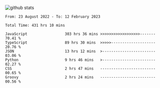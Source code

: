 
![github stats](https://github-readme-stats.vercel.app/api?username=realmahd1&show_icons=true&theme=codeSTACKr&hide_rank=true&count_private=true)

<!--START_SECTION:waka-->

```text
From: 23 August 2022 - To: 12 February 2023

Total Time: 431 hrs 10 mins

JavaScript                 303 hrs 36 mins >>>>>>>>>>>>>>>>>>-------   70.41 %
TypeScript                 89 hrs 30 mins  >>>>>--------------------   20.76 %
JSON                       13 hrs 12 mins  >------------------------   03.06 %
Python                     9 hrs 46 mins   >------------------------   02.27 %
CSS                        2 hrs 47 mins   -------------------------   00.65 %
Groovy                     2 hrs 24 mins   -------------------------   00.56 %
```

<!--END_SECTION:waka-->
